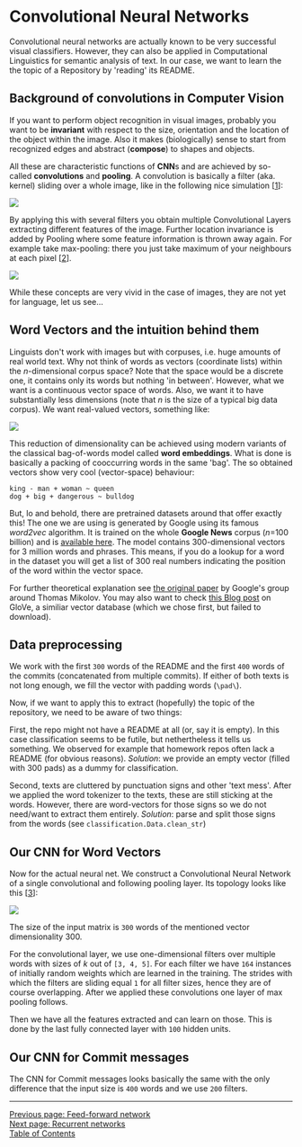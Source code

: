 # Convolutional Neural Networks

Convolutional neural networks are actually known to be very successful
visual classifiers. However, they can also be applied in Computational
Linguistics for semantic analysis of text. In our case, we want to
learn the the topic of a Repository by 'reading' its README.

## Background of convolutions in Computer Vision

If you want to perform object recognition in visual images, probably
you want to be __invariant__ with respect to the size, orientation and the location
of the object within the image. Also it makes (biologically) sense to
start from recognized edges and abstract (__compose__) to shapes and objects.

All these are characteristic functions of **CNN**s  and are achieved by so-called
**convolutions** and **pooling**. A convolution is
basically a filter (aka. kernel) sliding over a whole image, like in the
following nice simulation [[1]]:

![](assets/docs/img/Convolution_schematic.gif)

By applying this with several filters you obtain multiple Convolutional Layers
extracting different features of the image.
Further location invariance is added by Pooling where some feature
information is thrown away again. For example take max-pooling: there you just take maximum
of your neighbours at each pixel [[2]].

![](assets/docs/img/Max_pooling.png)

While these concepts are very vivid in the case of images, they are not yet for language, let us see...


## Word Vectors and the intuition behind them

Linguists don't work with images but with corpuses, i.e. huge amounts of real world text.
Why not think of words as vectors (coordinate lists) within the _n_-dimensional corpus space?
Note that the space would be a discrete one, it contains only its words but nothing 'in between'.
However, what we want is a continuous vector space of words. Also, we want it to have
substantially less dimensions (note that _n_ is the size of a typical big data corpus).
We want real-valued vectors, something like:

![](assets/docs/img/word_vector_space.png)

This reduction of dimensionality can be achieved using modern variants
of the classical bag-of-words model called **word embeddings**.
What is done is basically a packing of cooccurring words in the same 'bag'.
The so obtained vectors show very cool (vector-space) behaviour:

    king - man + woman ~ queen
    dog + big + dangerous ~ bulldog

But, lo and behold, there are pretrained datasets around that offer exactly this!
The one we are using is generated by Google using its famous *word2vec* algorithm.
It is trained on the whole **Google News** corpus (_n_=100 billion) and is [available here](https://drive.google.com/file/d/0B7XkCwpI5KDYNlNUTTlSS21pQmM/edit).
The model contains 300-dimensional vectors for 3 million words and phrases.
This means, if you do a lookup for a word in the dataset you will get a list of 300 real numbers
indicating the position of the word within the vector space.

For further theoretical explanation see [the original paper](http://arxiv.org/pdf/1310.4546.pdf)
by Google's group around Thomas Mikolov.
You may also want to check [this Blog post](http://www.foldl.me/2014/glove-python/) on GloVe,
a similiar vector database (which we chose first, but failed to download).

## Data preprocessing

We work with the first `300` words of the README and the first `400` words of the
commits (concatenated from multiple commits). If either of both texts is not long
enough, we fill the vector with padding words (`\pad\`).

Now, if we want to apply this to extract (hopefully) the topic of the repository,
we need to be aware of two things:

First, the repo might not have a README at all (or, say it is empty). In this case classification
seems to be futile, but nethertheless it tells us something. We observed for example that
homework repos often lack a README (for obvious reasons).
_Solution_: we provide an empty vector (filled with 300 pads) as a dummy for classification.

Second, texts are cluttered by punctuation signs and other 'text mess'. After we applied
the word tokenizer to the texts, these are still sticking at the words. However,
there are word-vectors for those signs so we do not need/want to extract them entirely.
_Solution_: parse and split those signs from the words (see `classification.Data.clean_str`)


## Our CNN for Word Vectors

Now for the actual neural net. We construct a Convolutional Neural Network of a single
convolutional and following pooling layer. Its topology looks like this [[3]]:

![](assets/docs/img/cnn_topology.png)

The size of the input matrix is `300` words of the mentioned vector dimensionality 300.

For the convolutional layer, we use one-dimensional filters over multiple words
with sizes of _k_ out of `[3, 4, 5]`.
For each filter we have `164` instances of initially random weights which are learned in the training.
The strides with which the filters are sliding equal `1` for all filter sizes,
hence they are of course overlapping.
After we applied these convolutions one layer of max pooling follows.

Then we have all the features extracted and can learn on those.
This is done by the last fully connected layer with `100` hidden units.


## Our CNN for Commit messages

The CNN for Commit messages looks basically the same with the only difference
that the input size is `400` words and we use `200` filters.


[1]: http://deeplearning.stanford.edu/wiki/index.php/Feature_extraction_using_convolution

[2]: https://en.wikipedia.org/wiki/Convolutional_neural_network#/media/File:Max_pooling.png

[3]: http://www.wildml.com/2015/12/implementing-a-cnn-for-text-classification-in-tensorflow/


*****


[Previous page: Feed-forward network](/docs/ffn)\
[Next page: Recurrent networks](/docs/rnn)\
[Table of Contents](/docs/intro)
